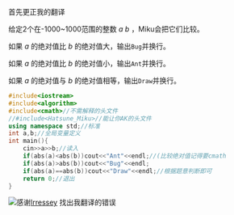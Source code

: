 首先更正我的翻译

给定2个在-1000~1000范围的整数 $a$ $b$ ，Miku会把它们比较。

如果 $a$ 的绝对值比 $b$ 的绝对值大，输出`Bug`并换行。

如果 $a$ 的绝对值比 $b$ 的绝对值小，输出`Ant`并换行。

如果 $a$ 的绝对值与 $b$ 的绝对值相等，输出`Draw`并换行。
```cpp
#include<iostream>
#include<algorithm>
#include<cmath>//不需解释的头文件
//#include<Hatsune_Miku>//能让你AK的头文件
using namespace std;//标准
int a,b;//全局变量定义
int main(){
	cin>>a>>b;//读入
	if(abs(a)<abs(b))cout<<"Ant"<<endl;//(比较绝对值记得要cmath
	if(abs(a)>abs(b))cout<<"Bug"<<endl;
	if(abs(a)==abs(b))cout<<"Draw"<<endl;//根据题意判断即可
	return 0;//退出
}
```
![](https://cdn.luogu.com.cn/upload/pic/19396.png)感谢[Irressey](https://www.luogu.org/space/show?uid=79017) 找出我翻译的错误